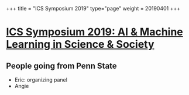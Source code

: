 +++
title = "ICS Symposium 2019"
type="page"
weight = 20190401
+++

# [ICS Symposium 2019:  AI & Machine Learning in Science & Society](https://ics.psu.edu/events/ics-symposium-2019/)

## People going from Penn State
- Eric: organizing panel
- Angie


